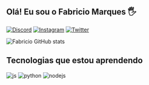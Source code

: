 ## Olá! Eu sou o Fabricio Marques 🖐️

[![Discord](https://img.shields.io/badge/Discord-7289DA?style=for-the-badge&logo=discord&logoColor=white)](https://discord.gg/b6tuAYYp)
[![Instagram](https://img.shields.io/badge/Instagram-E4405F?style=for-the-badge&logo=instagram&logoColor=white)](https://www.instagram.com/fabriiciio_marques)
[![Twitter](https://img.shields.io/badge/Twitter-1DA1F2?style=for-the-badge&logo=twitter&logoColor=white)](https://twitter.com/Fabrici0marques)

![Fabricio GitHub stats](https://github-readme-stats.vercel.app/api?username=fabriciomarq&show_icons=true&theme=dracula&count_private=true)

## Tecnologias que estou aprendendo

<div style="display: inline_block">
  <img align="center" alt="js" src="https://img.shields.io/badge/JavaScript-F7DF1E?style=for-the-badge&logo=javascript&logoColor=black" />
  <img align="center" alt="python" src="https://img.shields.io/badge/Python-14354C?style=for-the-badge&logo=python&logoColor=white" />
  <img align="center" alt="nodejs" src="https://img.shields.io/badge/Node.js-43853D?style=for-the-badge&logo=node.js&logoColor=white" />
</div><br/>
